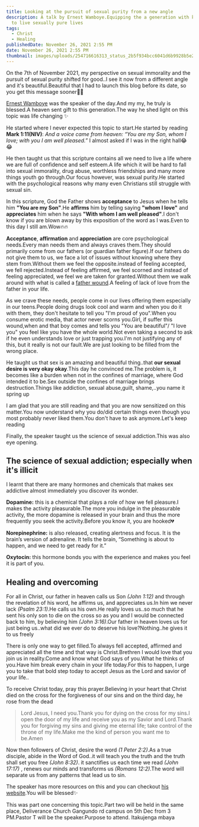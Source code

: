 ```yaml
---
title: Looking at the pursuit of sexual purity from a new angle
description: A talk by Ernest Wamboye.Equipping the a generation with knowledge
  to live sexually pure lives
tags:
  - Christ
  - Healing
publishedDate: November 26, 2021 2:55 PM
date: November 26, 2021 2:55 PM
thumbnail: images/uploads/254716616313_status_2b5f934bcc6041d6b9928b5e28f79128.jpg
---
```

On the 7th of November 2021, my perspective on sexual immorality and the pursuit of sexual purity shifted for good..I see it now from a different angle and it's beautiful.Beautiful that I had to launch this blog before its date, so you get this message sooner🥳🥳

[Ernest Wamboye](https://www.penstrokes.co.ke/author/ernest/) was the speaker of the day.And my my, he truly is blessed.A heaven sent gift to this generation.The way he shed light on this topic was life changing ✨

He started where I never expected this topic to start.He started by reading **Mark 1:11(NIV)**: *And a voice came from heaven: “You are my Son, whom I love; with you I am well pleased.”* I almost asked if I was in the right hall😂😂

He then taught us that this scripture contains all we need to live a life where we are full of confidence and self esteem.A life which it will be hard to fall into sexual immorality, drug abuse, worthless friendships and many more things youth go through.Our focus however, was sexual purity.He started with the psychological reasons why many even Christians still struggle with sexual sin.

In this scripture, God the Father shows **acceptance** to Jesus when he tells him **"You are my Son"**.He **affirms** him by telling saying **"whom I love"** and **appreciates** him when he says **"With whom I am well pleased"**.I don't know if you are blown away by this exposition of the word as I was.Even to this day I still am.Wow🔥🔥

**Acceptance**, **affirmation** and **appreciation** are core psychological needs.Every man needs them and always craves them.They should primarily come from our fathers (or guardian father figure).If our fathers do not give them to us, we face a lot of issues without knowing where they stem from.Without them we feel the opposite.instead of feeling accepted, we fell rejected.Instead of feeling affirmed, we feel scorned and instead of feeling appreciated, we feel we are taken for granted.Without them we walk around with what is called a [father wound](https://danielpassini.org/father-wound/).A feeling of lack of love from the father in your life.

As we crave these needs, people come in our lives offering them especially in our teens.People doing drugs look cool and warm and when you do it with them, they don't hesitate to tell you "I'm proud of you".When you consume erotic media, that actor never scorns you.Girl, if suffer this wound,when and that boy comes and tells you "You are beautiful"/ "I love you" you feel like you have the whole world.Not even taking a second to ask if he even understands love or just trapping you.I'm not justifying any of this, but it really is not our fault.We are just looking to be filled from the wrong place.

He taught us that sex is an amazing and beautiful thing..that **our sexual desire is very okay okay**.This day he convinced me.The problem is, it becomes like a burden when not in the confines of marriage, where God intended it to be.Sex outside the confines of marriage brings destruction.Things like addiction, sexual abuse,guilt, shame,..you name it spring up

I am glad that you are still reading and that you are now sensitized on this matter.You now understand why you do/did certain things even though you most probably never liked them.You don't have to ask anymore.Let's keep reading

Finally, the speaker taught us the science of sexual addiction.This was also eye opening.

## The science of sexual addiction; especially when it's illicit

I learnt that there are many hormones and chemicals that makes sex addictive almost immediately you discover its wonder.

**Dopamine:** this is a chemical that plays a role of how we fell pleasure.I makes the activity pleasurable.The more you indulge in the pleasurable activity, the more dopamine is released in your brain and thus the more frequently you seek the activity.Before you know it, you are hooked💔

**Norepinephrine:** is also released, creating alertness and focus. It is the brain’s version of adrenaline. It tells the brain, “Something is about to happen, and we need to get ready for it.”

**Oxytocin:** this hormone bonds you with the experience and makes you feel it is part of you.

## Healing and overcoming

For all in Christ, our father in heaven calls us Son *(John 1:12)* and through the revelation of his word, he affirms us, and appreciates us.In him we never lack *(Psalm 23:1)*.He calls us his own.He really loves us..so much that he sent his only son to die on the cross so as you and I would be connected back to him, by believing him *(John 3:16)*.Our father in heaven loves us for just being us..what did we ever do to deserve his love?Nothing..he gives it to us freely

There is only one way to get filled.To always fell accepted, affirmed and appreciated all the time and that way is Christ.Brethren I would love that you join us in reality.Come and know what God says of you.What he thinks of you.Have him break every chain in your life today.For this to happen, I urge you to take that bold step today to accept Jesus as the Lord and savior of your life..

To receive Christ today, pray this prayer.Believing in your heart that Christ died on the cross for the forgiveness of our sins and on the third day, he rose from the dead

> Lord Jesus, I need you.Thank you for dying on the cross for my sins.I open the door of my life and receive you as my Savior and Lord.Thank you for forgiving my sins and giving me eternal life; take control of the throne of my life.Make me the kind of person you want me to be.Amen

Now then followers of Christ, desire the word *(1 Peter 2:2)*.As a true disciple, abide in the Word of God..it will teach you the truth and the truth shall set you free *(John 8:32)*. it sanctifies us each time we read *(John 17:17)* , renews our minds and transforms us *(Romans 12:2)*.The word will separate us from any patterns that lead us to sin.

The speaker has more resources on this and you can checkout [his website](https://www.penstrokes.co.ke/author/ernest/).You will be blessed✨

This was part one concerning this topic.Part two will be held in the same place, Deliverance Church Gangundo rd campus on 5th Dec from 3 PM.Pastor T will be the speaker.Purpose to attend. Itakujenga mbaya